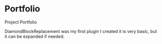 # Portfolio
Project Portfolio

DiamondBlockReplacement was my first plugin I created it is very basic, but it can be expanded if needed.
